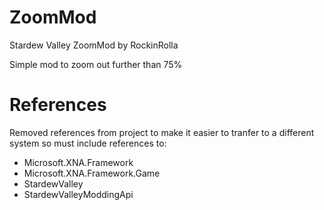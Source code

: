 # ZoomMod
Stardew Valley ZoomMod by RockinRolla

Simple mod to zoom out further than 75%


# References
Removed references from project to make it easier to tranfer to a 
different system so must include references to:

* Microsoft.XNA.Framework
* Microsoft.XNA.Framework.Game
* StardewValley
* StardewValleyModdingApi
